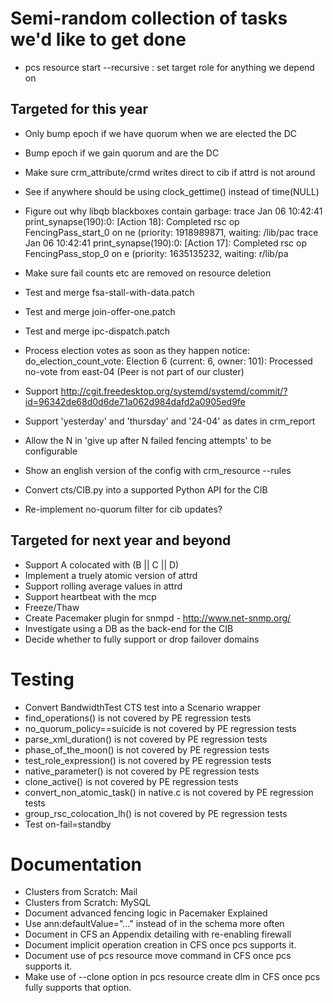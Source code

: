 # Semi-random collection of tasks we'd like to get done

- pcs resource start --recursive :  set target role for anything we depend on

## Targeted for this year

- Only bump epoch if we have quorum when we are elected the DC 
- Bump epoch if we gain quorum and are the DC

- Make sure crm_attribute/crmd writes direct to cib if attrd is not around
- See if anywhere should be using clock_gettime() instead of time(NULL)

- Figure out why libqb blackboxes contain garbage:
trace   Jan 06 10:42:41 print_synapse(190):0: [Action   18]: Completed rsc op FencingPass_start_0               on ne (priority: 1918989871, waiting: /lib/pac
trace   Jan 06 10:42:41 print_synapse(190):0: [Action   17]: Completed rsc op FencingPass_stop_0                on e (priority: 1635135232, waiting: r/lib/pa

- Make sure fail counts etc are removed on resource deletion

- Test and merge fsa-stall-with-data.patch
- Test and merge join-offer-one.patch 
- Test and merge ipc-dispatch.patch
- Process election votes as soon as they happen
  notice: do_election_count_vote: Election 6 (current: 6, owner: 101): Processed no-vote from east-04 (Peer is not part of our cluster)

- Support
  http://cgit.freedesktop.org/systemd/systemd/commit/?id=96342de68d0d6de71a062d984dafd2a0905ed9fe
- Support 'yesterday' and 'thursday' and '24-04' as dates in crm_report 
- Allow the N in 'give up after N failed fencing attempts' to be configurable 
- Show an english version of the config with crm_resource --rules
- Convert cts/CIB.py into a supported Python API for the CIB
- Re-implement no-quorum filter for cib updates?

## Targeted for next year and beyond

- Support A colocated with (B || C || D)
- Implement a truely atomic version of attrd
- Support rolling average values in attrd
- Support heartbeat with the mcp
- Freeze/Thaw
- Create Pacemaker plugin for snmpd - http://www.net-snmp.org/
- Investigate using a DB as the back-end for the CIB
- Decide whether to fully support or drop failover domains

# Testing
- Convert BandwidthTest CTS test into a Scenario wrapper
- find_operations() is not covered by PE regression tests
- no_quorum_policy==suicide is not covered by PE regression tests
- parse_xml_duration() is not covered by PE regression tests
- phase_of_the_moon() is not covered by PE regression tests
- test_role_expression() is not covered by PE regression tests
- native_parameter() is not covered by PE regression tests
- clone_active() is not covered by PE regression tests
- convert_non_atomic_task() in native.c is not covered by PE regression tests
- group_rsc_colocation_lh() is not covered by PE regression tests
- Test on-fail=standby

# Documentation
- Clusters from Scratch: Mail
- Clusters from Scratch: MySQL
- Document advanced fencing logic in Pacemaker Explained
- Use ann:defaultValue="..." instead of <optional> in the schema more often
- Document in CFS an Appendix detailing with re-enabling firewall
- Document implicit operation creation in CFS once pcs supports it.
- Document use of pcs resource move command in CFS once pcs supports it.
- Make use of --clone option in pcs resource create dlm in CFS once pcs fully supports that option.
